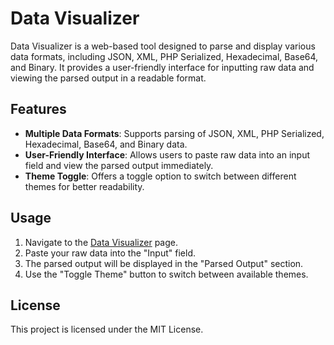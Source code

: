 # Data Visualizer

Data Visualizer is a web-based tool designed to parse and display various data formats, including JSON, XML, PHP Serialized, Hexadecimal, Base64, and Binary. It provides a user-friendly interface for inputting raw data and viewing the parsed output in a readable format.

## Features

- **Multiple Data Formats**: Supports parsing of JSON, XML, PHP Serialized, Hexadecimal, Base64, and Binary data.
- **User-Friendly Interface**: Allows users to paste raw data into an input field and view the parsed output immediately.
- **Theme Toggle**: Offers a toggle option to switch between different themes for better readability.

## Usage

1. Navigate to the [Data Visualizer](https://dv.tr/datavis.html) page.
2. Paste your raw data into the "Input" field.
3. The parsed output will be displayed in the "Parsed Output" section.
4. Use the "Toggle Theme" button to switch between available themes.

## License

This project is licensed under the MIT License.
